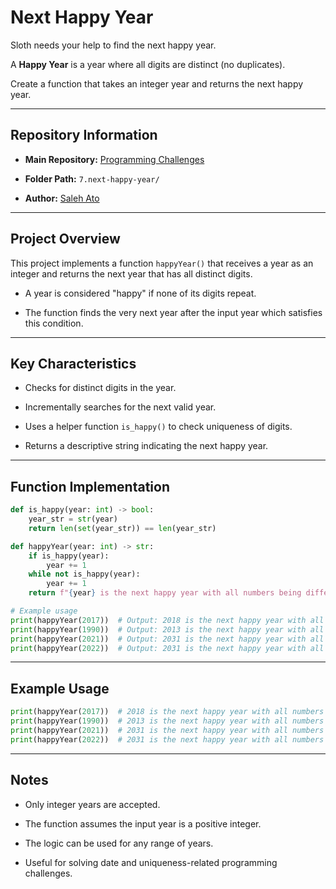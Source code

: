# **Next Happy Year**

Sloth needs your help to find the next happy year.

A **Happy Year** is a year where all digits are distinct (no duplicates).

Create a function that takes an integer year and returns the next happy year.

----------

## **Repository Information**

-   **Main Repository:** [Programming Challenges](https://github.com/saleh-ato/programming-challenges)
    
-   **Folder Path:** `7.next-happy-year/`
    
-   **Author:** [Saleh Ato](https://github.com/saleh-ato)
    

----------

## **Project Overview**

This project implements a function `happyYear()` that receives a year as an integer and returns the next year that has all distinct digits.

-   A year is considered "happy" if none of its digits repeat.
    
-   The function finds the very next year after the input year which satisfies this condition.
    

----------

## **Key Characteristics**

-   Checks for distinct digits in the year.
    
-   Incrementally searches for the next valid year.
    
-   Uses a helper function `is_happy()` to check uniqueness of digits.
    
-   Returns a descriptive string indicating the next happy year.
    

----------

## **Function Implementation**

```python
def is_happy(year: int) -> bool:
    year_str = str(year)
    return len(set(year_str)) == len(year_str)

def happyYear(year: int) -> str:
    if is_happy(year):
        year += 1
    while not is_happy(year):
        year += 1
    return f"{year} is the next happy year with all numbers being different."

# Example usage
print(happyYear(2017))  # Output: 2018 is the next happy year with all numbers being different.
print(happyYear(1990))  # Output: 2013 is the next happy year with all numbers being different.
print(happyYear(2021))  # Output: 2031 is the next happy year with all numbers being different.
print(happyYear(2022))  # Output: 2031 is the next happy year with all numbers being different.

```

----------

## **Example Usage**

```python
print(happyYear(2017))  # 2018 is the next happy year with all numbers being different.
print(happyYear(1990))  # 2013 is the next happy year with all numbers being different.
print(happyYear(2021))  # 2031 is the next happy year with all numbers being different.
print(happyYear(2022))  # 2031 is the next happy year with all numbers being different.

```

----------

## **Notes**

-   Only integer years are accepted.
    
-   The function assumes the input year is a positive integer.
    
-   The logic can be used for any range of years.
    
-   Useful for solving date and uniqueness-related programming challenges.
    